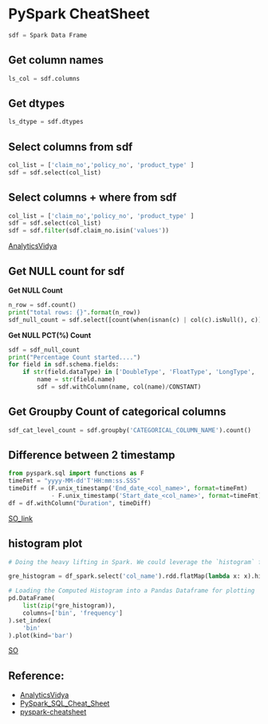 # PySpark CheatSheet

```py
sdf = Spark Data Frame 
```

## Get column names
```py
ls_col = sdf.columns
```

## Get dtypes
```py
ls_dtype = sdf.dtypes
```

## Select columns from sdf

```py
col_list = ['claim_no','policy_no', 'product_type' ]  
sdf = sdf.select(col_list)
```
## Select columns + where from sdf

```py
col_list = ['claim_no','policy_no', 'product_type' ]  
sdf = sdf.select(col_list)
sdf = sdf.filter(sdf.claim_no.isin('values'))
```
[AnalyticsVidya](https://www.analyticsvidhya.com/blog/2016/10/spark-dataframe-and-operations/)

## Get NULL count for sdf

**Get NULL Count**

```py
n_row = sdf.count()
print("total rows: {}".format(n_row))
sdf_null_count = sdf.select([count(when(isnan(c) | col(c).isNull(), c)).alias(c) for c in sdf.columns])
```
**Get NULL PCT(%) Count**
```py
sdf = sdf_null_count 
print("Percentage Count started....")
for field in sdf.schema.fields:
    if str(field.dataType) in ['DoubleType', 'FloatType', 'LongType', 'IntegerType', 'DecimalType']:
        name = str(field.name)
        sdf = sdf.withColumn(name, col(name)/CONSTANT)
```
## Get Groupby Count of categorical columns

```py
sdf_cat_level_count = sdf.groupby('CATEGORICAL_COLUMN_NAME').count() 
```

## Difference between 2 timestamp
```py
from pyspark.sql import functions as F
timeFmt = "yyyy-MM-dd'T'HH:mm:ss.SSS"
timeDiff = (F.unix_timestamp('End_date_<col_name>', format=timeFmt)
            - F.unix_timestamp('Start_date_<col_name>', format=timeFmt))
df = df.withColumn("Duration", timeDiff)
```

[SO_link](https://stackoverflow.com/questions/44821206/pyspark-difference-between-two-dates-cast-timestamptype-datediff?rq=1)

## histogram plot

```py
# Doing the heavy lifting in Spark. We could leverage the `histogram` function from the RDD api

gre_histogram = df_spark.select('col_name').rdd.flatMap(lambda x: x).histogram(11)

# Loading the Computed Histogram into a Pandas Dataframe for plotting
pd.DataFrame(
    list(zip(*gre_histogram)), 
    columns=['bin', 'frequency']
).set_index(
    'bin'
).plot(kind='bar')
```

[SO](https://stackoverflow.com/questions/39154325/pyspark-show-histogram-of-a-data-frame-column)

## Reference:

- [AnalyticsVidya](https://www.analyticsvidhya.com/blog/2016/10/spark-dataframe-and-operations/)
- [PySpark_SQL_Cheat_Sheet](https://s3.amazonaws.com/assets.datacamp.com/blog_assets/PySpark_SQL_Cheat_Sheet_Python.pdf)
- [pyspark-cheatsheet](https://www.qubole.com/resources/pyspark-cheatsheet/)
